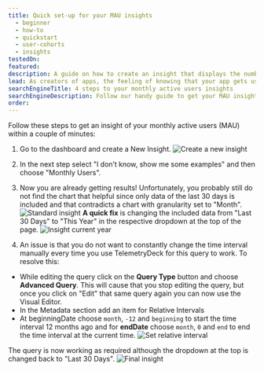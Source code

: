 ```yaml
---
title: Quick set-up for your MAU insights
  - beginner
  - how-to
  - quickstart
  - user-cohorts
  - insights
testedOn:
featured:
description: A guide on how to create an insight that displays the number of monthly users
lead: As creators of apps, the feeling of knowing that your app gets used is amazing. Here is our guide for quickly getting a handy insight into your monthly active users' statistics!
searchEngineTitle: 4 steps to your monthly active users insights
searchEngineDescription: Follow our handy guide to get your MAU insights and start understanding your users.
order:
---
```


Follow these steps to get an insight of your monthly active users (MAU) within a couple of minutes:

1. Go to the dashboard and create a New Insight.
   ![Create a new insight](/docs/images/MAU_1.png)

2. In the next step select "I don’t know, show me some examples" and then choose "Monthly Users".

3. Now you are already getting results! Unfortunately, you probably still do not find the chart that helpful since only data of the last 30 days is included and that contradicts a chart with granularity set to "Month".
   ![Standard insight](/docs/images/MAU_2.png)
   **A quick fix** is changing the included data from "Last 30 Days" to "This Year" in the respective dropdown at the top of the page.
   ![Insight current year](/docs/images/MAU_3.png)

4. An issue is that you do not want to constantly change the time interval manually every time you use TelemetryDeck for this query to work. To resolve this:

- While editing the query click on the **Query Type** button and choose **Advanced Query**. This will cause that you stop editing the query, but once you click on "Edit" that same query again you can now use the Visual Editor.
- In the Metadata section add an item for Relative Intervals
- At beginningDate choose `month`, `-12` and `beginning` to start the time interval 12 months ago and for **endDate** choose `month`, `0` and `end` to end the time interval at the current time.
  ![Set relative interval](/docs/images/MAU_4.png)

The query is now working as required although the dropdown at the top is changed back to "Last 30 Days".
![Final insight](/docs/images/MAU_5.png)
